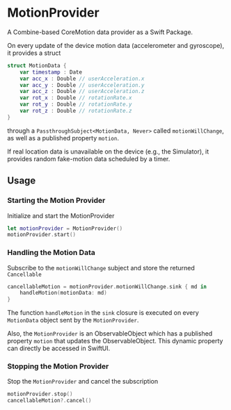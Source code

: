 # MotionProvider

A Combine-based CoreMotion data provider as a Swift Package.

On every update of the device motion data (accelerometer and gyroscope), it provides a struct    

```swift
struct MotionData {
    var timestamp : Date
    var acc_x : Double // userAcceleration.x
    var acc_y : Double // userAcceleration.y
    var acc_z : Double // userAcceleration.z
    var rot_x : Double // rotationRate.x
    var rot_y : Double // rotationRate.y
    var rot_z : Double // rotationRate.z
}
```
through a `PassthroughSubject<MotionData, Never>` called `motionWillChange`, as well as a published property `motion`.

If real location data is unavailable on the device (e.g., the Simulator), it provides random fake-motion data scheduled by a timer. 


## Usage

### Starting the Motion Provider

Initialize and start the MotionProvider

```swift
let motionProvider = MotionProvider()
motionProvider.start()
```
### Handling the Motion Data

Subscribe to the `motionWillChange` subject and store the returned `Cancellable`

```swift
cancellableMotion = motionProvider.motionWillChange.sink { md in
    handleMotion(motionData: md)
}
```

The function `handleMotion` in the `sink` closure is executed on every `MotionData` object sent by the `MotionProvider`.

Also, the `MotionProvider` is an ObservableObject which has a published property `motion` that updates the ObservableObject.
This dynamic property can directly be accessed in SwiftUI.

### Stopping the Motion Provider

Stop the `MotionProvider` and cancel the subscription

```swift
motionProvider.stop()
cancellableMotion?.cancel()
```
